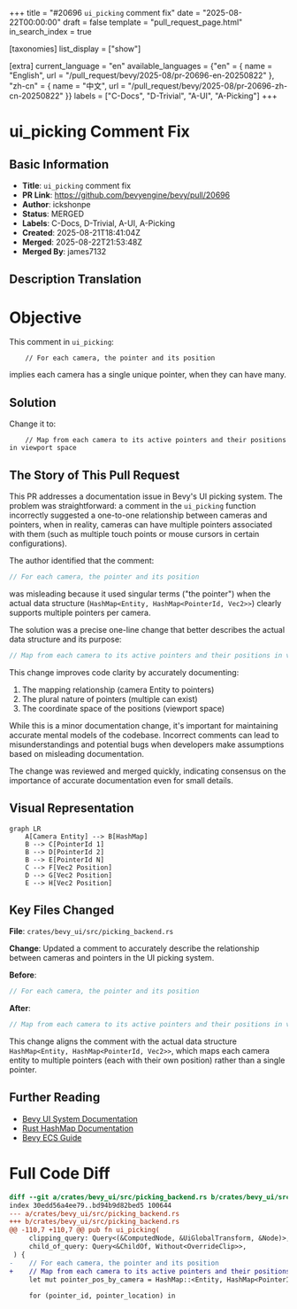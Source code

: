 +++
title = "#20696 `ui_picking` comment fix"
date = "2025-08-22T00:00:00"
draft = false
template = "pull_request_page.html"
in_search_index = true

[taxonomies]
list_display = ["show"]

[extra]
current_language = "en"
available_languages = {"en" = { name = "English", url = "/pull_request/bevy/2025-08/pr-20696-en-20250822" }, "zh-cn" = { name = "中文", url = "/pull_request/bevy/2025-08/pr-20696-zh-cn-20250822" }}
labels = ["C-Docs", "D-Trivial", "A-UI", "A-Picking"]
+++

# ui_picking Comment Fix

## Basic Information
- **Title**: `ui_picking` comment fix
- **PR Link**: https://github.com/bevyengine/bevy/pull/20696
- **Author**: ickshonpe
- **Status**: MERGED
- **Labels**: C-Docs, D-Trivial, A-UI, A-Picking
- **Created**: 2025-08-21T18:41:04Z
- **Merged**: 2025-08-22T21:53:48Z
- **Merged By**: james7132

## Description Translation
# Objective
This comment in `ui_picking`:
```
    // For each camera, the pointer and its position
```
implies each camera has a single unique pointer, when they can have many.

## Solution

Change it to:
```
    // Map from each camera to its active pointers and their positions in viewport space
```

## The Story of This Pull Request

This PR addresses a documentation issue in Bevy's UI picking system. The problem was straightforward: a comment in the `ui_picking` function incorrectly suggested a one-to-one relationship between cameras and pointers, when in reality, cameras can have multiple pointers associated with them (such as multiple touch points or mouse cursors in certain configurations).

The author identified that the comment:
```rust
// For each camera, the pointer and its position
```
was misleading because it used singular terms ("the pointer") when the actual data structure (`HashMap<Entity, HashMap<PointerId, Vec2>>`) clearly supports multiple pointers per camera.

The solution was a precise one-line change that better describes the actual data structure and its purpose:
```rust
// Map from each camera to its active pointers and their positions in viewport space
```

This change improves code clarity by accurately documenting:
1. The mapping relationship (camera Entity to pointers)
2. The plural nature of pointers (multiple can exist)
3. The coordinate space of the positions (viewport space)

While this is a minor documentation change, it's important for maintaining accurate mental models of the codebase. Incorrect comments can lead to misunderstandings and potential bugs when developers make assumptions based on misleading documentation.

The change was reviewed and merged quickly, indicating consensus on the importance of accurate documentation even for small details.

## Visual Representation

```mermaid
graph LR
    A[Camera Entity] --> B[HashMap]
    B --> C[PointerId 1]
    B --> D[PointerId 2]
    B --> E[PointerId N]
    C --> F[Vec2 Position]
    D --> G[Vec2 Position]
    E --> H[Vec2 Position]
```

## Key Files Changed

**File**: `crates/bevy_ui/src/picking_backend.rs`

**Change**: Updated a comment to accurately describe the relationship between cameras and pointers in the UI picking system.

**Before**:
```rust
// For each camera, the pointer and its position
```

**After**:
```rust
// Map from each camera to its active pointers and their positions in viewport space
```

This change aligns the comment with the actual data structure `HashMap<Entity, HashMap<PointerId, Vec2>>`, which maps each camera entity to multiple pointers (each with their own position) rather than a single pointer.

## Further Reading

- [Bevy UI System Documentation](https://bevyengine.org/learn/books/introduction/7-ui/)
- [Rust HashMap Documentation](https://doc.rust-lang.org/std/collections/struct.HashMap.html)
- [Bevy ECS Guide](https://bevyengine.org/learn/books/introduction/5-ecs/)

# Full Code Diff
```diff
diff --git a/crates/bevy_ui/src/picking_backend.rs b/crates/bevy_ui/src/picking_backend.rs
index 30edd56a4ee79..bd94b9d82bed5 100644
--- a/crates/bevy_ui/src/picking_backend.rs
+++ b/crates/bevy_ui/src/picking_backend.rs
@@ -110,7 +110,7 @@ pub fn ui_picking(
     clipping_query: Query<(&ComputedNode, &UiGlobalTransform, &Node)>,
     child_of_query: Query<&ChildOf, Without<OverrideClip>>,
 ) {
-    // For each camera, the pointer and its position
+    // Map from each camera to its active pointers and their positions in viewport space
     let mut pointer_pos_by_camera = HashMap::<Entity, HashMap<PointerId, Vec2>>::default();
 
     for (pointer_id, pointer_location) in
```